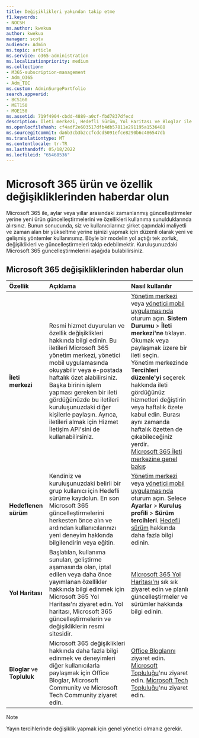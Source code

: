 ```yaml
---
title: Değişiklikleri yakından takip etme
f1.keywords:
- NOCSH
ms.author: kwekua
author: kwekua
manager: scotv
audience: Admin
ms.topic: article
ms.service: o365-administration
ms.localizationpriority: medium
ms.collection:
- M365-subscription-management
- Adm_O365
- Adm_TOC
ms.custom: AdminSurgePortfolio
search.appverid:
- BCS160
- MET150
- MOE150
ms.assetid: 719f4904-cbdd-4889-a0cf-fbd7837dfecd
description: İleti merkezi, Hedefli Sürüm, Yol Haritası ve Bloglar ile Community kullanarak Microsoft 365 güncelleştirmelerinden haberdar olmayı öğrenin.
ms.openlocfilehash: cf4adf2e603517dfb4db57811e291195a1536488
ms.sourcegitcommit: da6b3cb3b2ccfcdcd5091efce8290b6c486547db
ms.translationtype: MT
ms.contentlocale: tr-TR
ms.lasthandoff: 05/18/2022
ms.locfileid: "65468536"
---
```

# <a name="stay-on-top-of-microsoft-365-product-and-feature-changes"></a>Microsoft 365 ürün ve özellik değişikliklerinden haberdar olun

Microsoft 365 ile, aylar veya yıllar arasındaki zamanlanmış güncelleştirmeler yerine yeni ürün güncelleştirmelerini ve özellikleri kullanıma sunulduklarında alırsınız. Bunun sonucunda, siz ve kullanıcılarınız şirket çapındaki maliyetli ve zaman alan bir yükseltme yerine işinizi yapmak için düzenli olarak yeni ve gelişmiş yöntemler kullanırsınız. Böyle bir modelin yol açtığı tek zorluk, değişiklikleri ve güncelleştirmeleri takip edebilmektir. Kuruluşunuzdaki Microsoft 365 güncelleştirmelerini aşağıda bulabilirsiniz.

## <a name="stay-on-top-of-microsoft-365-changes"></a>Microsoft 365 değişikliklerinden haberdar olun

|Özellik|Açıklama|Nasıl kullanılır|
|:-----|:-----|:-----|
|**İleti merkezi** <br/> |Resmi hizmet duyuruları ve özellik değişiklikleri hakkında bilgi edinin. Bu iletileri Microsoft 365 yönetim merkezi, yönetici mobil uygulamasında okuyabilir veya e-postada haftalık özet alabilirsiniz. Başka birinin işlem yapması gereken bir ileti gördüğünüzde bu iletileri kuruluşunuzdaki diğer kişilerle paylaşın. Ayrıca, iletileri almak için Hizmet İletişim API'sini de kullanabilirsiniz.  <br/> |[Yönetim merkezi](../admin-overview/admin-center-overview.md) veya [yönetici mobil uygulamasında](../admin-overview/admin-mobile-app.md) oturum açın. **Sistem Durumu** \> **İleti merkezi'ne** tıklayın. Okumak veya paylaşmak üzere bir ileti seçin.  <br/> Yönetim merkezinde **Tercihleri düzenle'yi** seçerek hakkında ileti gördüğünüz hizmetleri değiştirin veya haftalık özete kabul edin. Burası aynı zamanda haftalık özetten de çıkabileceğiniz yerdir.  <br/> [Microsoft 365 İleti merkezine genel bakış](message-center.md) <br/> |
|**Hedeflenen sürüm** <br/> |Kendiniz ve kuruluşunuzdaki belirli bir grup kullanıcı için Hedefli sürüme kaydolun. En son Microsoft 365 güncelleştirmelerini herkesten önce alın ve ardından kullanıcılarınızı yeni deneyim hakkında bilgilendirin veya eğitin.  <br/> |[Yönetim merkezi](../admin-overview/admin-center-overview.md) veya [yönetici mobil uygulamasında](../admin-overview/admin-mobile-app.md) oturum açın. Selece **Ayarlar** \> **Kuruluş profili** \> **Sürüm tercihleri**. [Hedefli sürüm](release-options-in-office-365.md) hakkında daha fazla bilgi edinin.  <br/> |
|**Yol Haritası** <br/> |Başlatılan, kullanıma sunulan, geliştirme aşamasında olan, iptal edilen veya daha önce yayımlanan özellikler hakkında bilgi edinmek için Microsoft 365 Yol Haritası'nı ziyaret edin. Yol haritası, Microsoft 365 güncelleştirmelerin ve değişikliklerin resmi sitesidir.  <br/> |[Microsoft 365 Yol Haritası'nı](https://www.microsoft.com/microsoft-365/roadmap) sık sık ziyaret edin ve planlı güncelleştirmeler ve sürümler hakkında bilgi edinin.  <br/> |
|**Bloglar** ve **Topluluk** <br/> |Microsoft 365 değişiklikleri hakkında daha fazla bilgi edinmek ve deneyimleri diğer kullanıcılarla paylaşmak için Office Bloglar, Microsoft Community ve Microsoft Tech Community ziyaret edin.  <br/> |[Office Bloglarını](https://www.microsoft.com/en-us/microsoft-365/blog/) ziyaret edin. [Microsoft Topluluğu](https://answers.microsoft.com)'nu ziyaret edin. [Microsoft Tech Topluluğu](https://techcommunity.microsoft.com)'nu ziyaret edin.  <br/> |

> [!NOTE]
> Yayın tercihlerinde değişiklik yapmak için genel yönetici olmanız gerekir.
